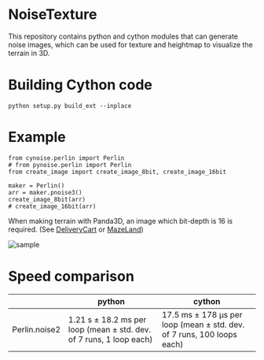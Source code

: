# NoiseTexture

This repository contains python and cython modules that can generate noise images, which can be used for texture and heightmap to visualize the terrain in 3D. 


# Building Cython code

```
python setup.py build_ext --inplace
```

# Example

```
from cynoise.perlin import Perlin
# from pynoise.perlin import Perlin
from create_image import create_image_8bit, create_image_16bit

maker = Perlin()
arr = maker.pnoise3()
create_image_8bit(arr)
# create_image_16bit(arr)
```
When making terrain with Panda3D, an image which bit-depth is 16 is required.
(See [DeliveryCart](https://github.com/taKana671/DeliveryCart) or [MazeLand](https://github.com/taKana671/MazeLand))


![sample](https://github.com/user-attachments/assets/d8c7a581-de6b-4af6-90ad-a4d095d6a854)

# Speed ​​comparison

|                   |              python                                                  |        cython
|-------------------|----------------------------------------------------------------------|--------------------------------------------------------------------------                     
| Perlin.noise2     | 1.21 s ± 18.2 ms per loop (mean ± std. dev. of 7 runs, 1 loop each)  |   17.5 ms ± 178 μs per loop (mean ± std. dev. of 7 runs, 100 loops each)

